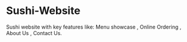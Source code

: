 # Sushi-Website
Sushi website with key features like: Menu showcase , Online Ordering , About Us , Contact Us.
